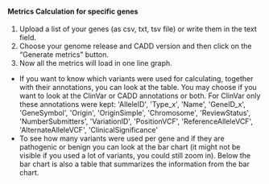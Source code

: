 #### Metrics Calculation for specific genes
1. Upload a list of your genes (as csv, txt, tsv file) or write them in the text field.
2. Choose your genome release and CADD version and then click on the “Generate metrics” button.
3. Now all the metrics will load in one line graph.
- If you want to know which variants were used for calculating, together with their annotations, you can look at the table. You may choose if you want to look at the ClinVar or CADD annotations or both.
For ClinVar only these annotations were kept: 'AlleleID', 'Type_x', 'Name', 'GeneID_x', 'GeneSymbol', 'Origin', 'OriginSimple', 'Chromosome', 'ReviewStatus', 'NumberSubmitters', 'VariationID', 'PositionVCF', 'ReferenceAlleleVCF', 'AlternateAlleleVCF', 'ClinicalSignificance'
- To see how many variants were used per gene and if they are pathogenic or benign you can look at the bar chart (it might not be visible if you used a lot of variants, you could still zoom in). Below the bar chart is also a table that summarizes the information from the bar chart.
